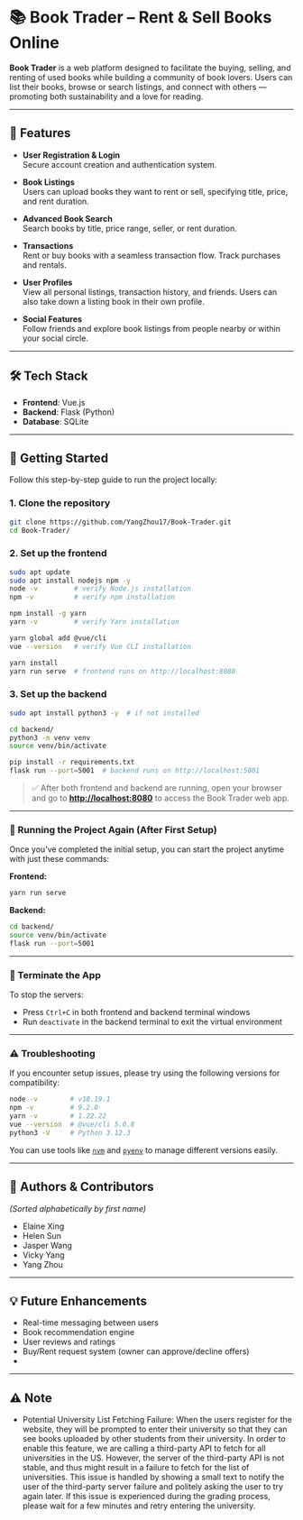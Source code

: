 # 📚 Book Trader – Rent & Sell Books Online

**Book Trader** is a web platform designed to facilitate the buying, selling, and renting of used books while building a community of book lovers. Users can list their books, browse or search listings, and connect with others — promoting both sustainability and a love for reading.

---

## 🌟 Features

- **User Registration & Login**  
  Secure account creation and authentication system.

- **Book Listings**  
  Users can upload books they want to rent or sell, specifying title, price, and rent duration.

- **Advanced Book Search**  
  Search books by title, price range, seller, or rent duration.

- **Transactions**  
  Rent or buy books with a seamless transaction flow. Track purchases and rentals.

- **User Profiles**  
  View all personal listings, transaction history, and friends. Users can also take down a listing book in their own profile. 

- **Social Features**  
  Follow friends and explore book listings from people nearby or within your social circle.

---

## 🛠 Tech Stack

- **Frontend**: Vue.js  
- **Backend**: Flask (Python)  
- **Database**: SQLite  

---

## 🚀 Getting Started

Follow this step-by-step guide to run the project locally:

### 1. Clone the repository

```bash
git clone https://github.com/YangZhou17/Book-Trader.git
cd Book-Trader/
```

### 2. Set up the frontend

```bash
sudo apt update
sudo apt install nodejs npm -y
node -v         # verify Node.js installation
npm -v          # verify npm installation

npm install -g yarn
yarn -v         # verify Yarn installation

yarn global add @vue/cli
vue --version   # verify Vue CLI installation

yarn install
yarn run serve  # frontend runs on http://localhost:8080
```

### 3. Set up the backend

```bash
sudo apt install python3 -y  # if not installed

cd backend/
python3 -m venv venv
source venv/bin/activate

pip install -r requirements.txt
flask run --port=5001  # backend runs on http://localhost:5001
```

> ✅ After both frontend and backend are running, open your browser and go to **[http://localhost:8080](http://localhost:8080)** to access the Book Trader web app.

---

### 🔁 Running the Project Again (After First Setup)

Once you’ve completed the initial setup, you can start the project anytime with just these commands:

**Frontend:**
```bash
yarn run serve
```

**Backend:**
```bash
cd backend/
source venv/bin/activate
flask run --port=5001
```

---

### 🛑 Terminate the App

To stop the servers:

- Press `Ctrl+C` in both frontend and backend terminal windows  
- Run `deactivate` in the backend terminal to exit the virtual environment

---

### ⚠️ Troubleshooting

If you encounter setup issues, please try using the following versions for compatibility:

```bash
node -v        # v18.19.1
npm -v         # 9.2.0
yarn -v        # 1.22.22
vue --version  # @vue/cli 5.0.8
python3 -V     # Python 3.12.3
```

You can use tools like [`nvm`](https://github.com/nvm-sh/nvm) and [`pyenv`](https://github.com/pyenv/pyenv) to manage different versions easily.

---

## 👥 Authors & Contributors

*(Sorted alphabetically by first name)*

- Elaine Xing  
- Helen Sun  
- Jasper Wang  
- Vicky Yang  
- Yang Zhou

---

## 💡 Future Enhancements

- Real-time messaging between users
- Book recommendation engine
- User reviews and ratings
- Buy/Rent request system (owner can approve/decline offers)
- 

---

## ⚠️ Note

- Potential University List Fetching Failure:
When the users register for the website, they will be prompted to enter their university so that they can see books uploaded by other students from their university. In order to enable this feature, we are calling a third-party API to fetch for all universities in the US. However, the server of the third-party API is not stable, and thus might result in a failure to fetch for the list of universities. This issue is handled by showing a small text to notify the user of the third-party server failure and politely asking the user to try again later. If this issue is experienced during the grading process, please wait for a few minutes and retry entering the university. 
